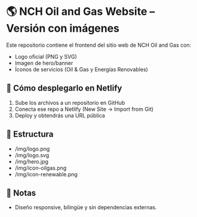 # 🌎 NCH Oil and Gas Website – Versión con imágenes

Este repositorio contiene el frontend del sitio web de NCH Oil and Gas con:
- Logo oficial (PNG y SVG)
- Imagen de hero/banner
- Íconos de servicios (Oil & Gas y Energías Renovables)

## 🚀 Cómo desplegarlo en Netlify
1. Sube los archivos a un repositorio en GitHub
2. Conecta ese repo a Netlify (New Site -> Import from Git)
3. Deploy y obtendrás una URL pública

## 📂 Estructura
- /img/logo.png
- /img/logo.svg
- /img/hero.jpg
- /img/icon-oilgas.png
- /img/icon-renewable.png

## 📢 Notas
- Diseño responsive, bilingüe y sin dependencias externas.
